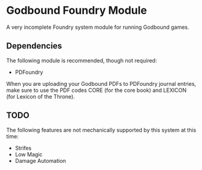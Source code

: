 # Godbound Foundry Module

A very incomplete Foundry system module for running Godbound games.

## Dependencies

The following module is recommended, though not required:
* PDFoundry

When you are uploading your Godbound PDFs to PDFoundry journal entries, make sure to use the PDF codes CORE (for the core book) and LEXICON (for Lexicon of the Throne).

## TODO

The following features are not mechanically supported by this system at 
this time:
* Strifes
* Low Magic
* Damage Automation
